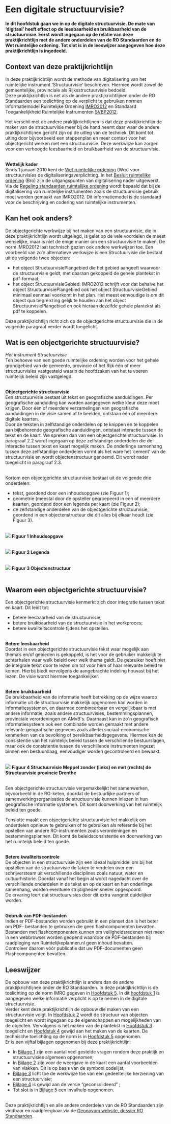 # Een digitale structuurvisie?

**In dit hoofdstuk gaan we in op de digitale structuurvisie. De mate van
‘digitaal’ heeft effect op de leesbaarheid en bruikbaarheid van de
structuurvisie. Eerst wordt ingegaan op de relatie van deze praktijkrichtlijn
met de andere onderdelen van de RO Standaarden en de Wet ruimtelijke ordening.
Tot slot is in de leeswijzer aangegeven hoe deze praktijkrichtlijn is ingedeeld.**

## Context van deze praktijkrichtlijn 

In deze praktijkrichtlijn wordt de methode van digitalisering van het
ruimtelijke instrument ‘Structuurvisie’ beschreven. Hiermee wordt zowel de
gemeentelijke, provinciale als Rijksstructuurvisie bedoeld.  
Deze praktijkrichtlijn is net als de andere praktijkrichtlijnen onder de RO
Standaarden een toelichting op de verplicht te gebruiken normen Informatiemodel
Ruimtelijke Ordening <a href='https://docs.geostandaarden.nl/ro/imro' target='_blank'>IMRO2012</a> en Standaard Toegankelijkheid Ruimtelijke
Instrumenten <a href='https://docs.geostandaarden.nl/ro/svbp' target='_blank'>SVBP2012</a>.

Het verschil met de andere praktijkrichtlijnen is dat deze praktijkrichtlijn de
maker van de structuurvisie meer bij de hand neemt daar waar de andere
praktijkrichtlijnen gericht zijn op de uitleg van de techniek. Dit komt tot
uiting door bijvoorbeeld een stappenplan en meer context voor het objectgericht
werken met een structuurvisie. Deze werkwijze kan zorgen voor een verhoogde
leesbaarheid en bruikbaarheid van de structuurvisie.
<br/><br/>

**Wettelijk kader**  
Sinds 1 januari 2010 kent de <a href='http://wetten.overheid.nl/BWBR0020449' target='_blank'>Wet ruimtelijke ordening</a> (Wro) voor structuurvisies
de digitaliseringsverplichting. In het <a href='http://wetten.overheid.nl/BWBR0023798' target='_blank'>Besluit ruimtelijke ordening</a> (Bro)
zijn de uitgangspunten van digitalisering nader uitgewerkt. Via de <a href='http://wetten.overheid.nl/BWBR0031829' target='_blank'>Regeling
standaarden ruimtelijke ordening</a> wordt bepaald dat bij de
digitalisering van ruimtelijke instrumenten zoals de structuurvisie gebruik moet
worden gemaakt van IMRO2012. Dit informatiemodel is de standaard voor de
beschrijving en codering van ruimtelijke instrumenten.

## Kan het ook anders? 
De objectgerichte werkwijze bij het maken van een structuurvisie, die in deze
praktijkrichtlijn wordt uitgelegd, is gelet op de vele voordelen de meest
wenselijke, maar is niet de enige manier om een structuurvisie te maken. De norm
IMRO2012 laat technisch gezien ook andere werkwijzen toe. Een voorbeeld van zo’n
alternatieve werkwijze is een Structuurvisie die bestaat uit de volgende twee
objecten:  
- het object StructuurvisiePlangebied die het gebied aangeeft waarvoor de structuurvisie geldt, met daaraan gekoppeld de gehele plantekst in pdf-formaat;  
- het object StructuurvisieGebied. IMRO2012 schrijft voor dat behalve het
    object StructuurvisiePlangebied ook het object StructuurvisieGebied minimaal
    eenmaal voorkomt in het plan. Het meest eenvoudige is om dit object qua
    begrenzing gelijk te houden aan het object StructuurvisiePlangebied en ook
    hieraan dezelfde gehele plantekst als pdf te koppelen.

Deze praktijkrichtlijn richt zich op de objectgerichte structuurvisie die in de
volgende paragraaf verder wordt toegelicht.

## Wat is een objectgerichte structuurvisie? 

*Het instrument Structuurvisie*  
Ten behoeve van een goede ruimtelijke ordening worden voor het gehele
grondgebied van de gemeente, provincie of het Rijk één of meer structuurvisies
vastgesteld waarin de hoofdzaken van het te voeren ruimtelijk beleid zijn
vastgelegd.
<br/><br/>

**Objectgerichte structuurvisie**  
Een structuurvisie bestaat uit tekst en geografische aanduidingen. Per
geografische aanduiding kan worden aangegeven welke kleur deze moet krijgen.
Door één of meerdere verzamelingen van geografische aanduidingen in de visie
samen af te beelden, ontstaan één of meerdere digitale kaarten.  
Door de teksten in zelfstandige onderdelen op te knippen en te koppelen aan
bijbehorende geografische aanduidingen, ontstaat interactie tussen de tekst en
de kaart. We spreken dan van een objectgerichte structuurvisie. In paragraaf 2.2
wordt ingegaan op deze zelfstandige onderdelen die de interactie tussen tekst en
kaart mogelijk maken. De onderlinge samenhang tussen deze zelfstandige
onderdelen vormt als het ware het ‘cement’ van de structuurvisie en wordt
objectenstructuur genoemd. Dit wordt nader toegelicht in paragraaf 2.3.
<br/><br/>

Kortom een objectgerichte structuurvisie bestaat uit de volgende drie
onderdelen:

- tekst, geordend door een inhoudsopgave (zie Figuur 1);
- geometrie (meestal door de opsteller gegroepeerd in een of meerdere kaarten, geordend door een legenda per kaart (zie Figuur 2);
- de zelfstandige onderdelen van de objectgerichte structuurvisie, geordend in een objectenstructuur die dit alles bij elkaar houdt (zie Figuur 3).
<br/><br/>

![](media/71cf7145db0a80bbb56efd3b7255ebed.png)
**Figuur 1 Inhoudsopgave**
<br/><br/>

![](media/3a0957c6bc7280d7bc622bb816d926c8.png)
**Figuur 2 Legenda**
<br/><br/>

![](media/4a47f09c1cce8c6836d8eb89ff0a75d9.png)
**Figuur 3 Objectenstructuur**
<br/><br/>

## Waarom een objectgerichte structuurvisie? 
Een objectgerichte structuurvisie kenmerkt zich door integratie tussen tekst en
kaart. Dit leidt tot:
- betere leesbaarheid van de structuurvisie;
- betere bruikbaarheid van de structuurvisie in het werkproces;
- betere kwaliteitscontrole tijdens het opstellen.
<br/><br/>

**Betere leesbaarheid**  
Doordat in een objectgerichte structuurvisie tekst waar mogelijk aan thema’s
en/of gebieden is gekoppeld, is het voor de gebruiker makkelijk te achterhalen
waar welk beleid over welk thema geldt. De gebruiker hoeft niet de integrale
tekst door te lezen om tot voor hem of haar relevante beleid te komen. Hierbij
biedt vervolgens de aangebrachte indeling houvast bij het lezen. De visie wordt
hiermee toegankelijker.
<br/><br/>

**Betere bruikbaarheid**  
De bruikbaarheid van de informatie heeft betrekking op de wijze waarop
informatie uit de structuurvisie makkelijk opgenomen kan worden in
informatiesystemen, en daarmee combineerbaar en vergelijkbaar is met andere
informatie, zoals andere structuurvisies, bestemmingsplannen, provinciale
verordeningen en AMvB's. Daarnaast kan in zo'n geografisch informatiesysteem ook
een combinatie worden gemaakt met andere relevante geografische gegevens zoals
allerlei sociaal-economische kenmerken van de bevolking of
bereikbaarheidsgegevens. Hiermee kan de consistentie van het ruimtelijk beleid
tussen de verschillende bestuurslagen, maar ook de consistentie tussen de
verschillende instrumenten ingezet binnen een bestuurslaag, eenvoudiger worden
gecontroleerd en bewaakt.
<br/><br/>

![](media/f17d7cab1b9a4fc98796e32c33658e6d.png)
**Figuur 4 Structuurvisie Meppel zonder (links) en met (rechts) de
Structuurvisie provincie Drenthe**
<br/><br/>

Een objectgerichte structuurvisie vergemakkelijkt het samenwerken, bijvoorbeeld
in de RO-keten, doordat de bestuurlijke partners of samenwerkingsorganisaties de
structuurvisie kunnen inlezen in hun geografische informatie systemen. Dit komt
doorwerking van het ruimtelijk beleid ten goede.

Tenslotte maakt een objectgerichte structuurvisie het makkelijk om onderdelen
opnieuw te gebruiken of te gebruiken als referentie bij het opstellen van andere
RO-instrumenten zoals verordeningen en bestemmingsplannen. Dit komt de
beleidsconsistentie en doorwerking van het ruimtelijk beleid ten goede.
<br/><br/>

**Betere kwaliteitscontrole**  
De objecten in een structuurvisie zijn een ideaal hulpmiddel om bij het
opstellen van de structuurvisie de taken te verdelen over een schrijversteam uit
verschillende disciplines zoals natuur, water en cultuurhistorie. Doordat vanaf
het begin al wordt nagedacht over de verschillende onderdelen in de tekst en op
de kaart en hun onderlinge samenhang, worden eventuele strijdigheden sneller
opgespoord.  
De ervaring leert dat structuurvisies door dit extra vangnet duidelijker worden.
<br/><br/>

**Gebruik van PDF-bestanden**  
Indien er PDF-bestanden worden gebruikt in een planset dan is het beter om PDF-
bestanden te gebruiken die geen flashcomponenten bevatten. Bestanden met
flashcomponenten kunnen om veiligheidsredenen niet meer in een webbrowser worden
geopend waardoor de PDF-bestanden bij raadpleging van Ruimtelijkeplannen.nl geen
inhoud bevatten.  
Controleer daarom vóór publicatie dat uw PDF-documenten geen Flashcomponenten
bevatten.


## Leeswijzer 

De opbouw van deze praktijkrichtlijn is anders dan de andere praktijkrichtlijnen
onder de RO Standaarden. In deze praktijkrichtlijn is de toelichting op de norm
IMRO gegeven in [Hoofdstuk 5](#H05). In dit [hoofdstuk 1](#H01) is aangegeven welke informatie
verplicht is op te nemen in de digitale structuurvisie.  
Verder kent deze praktijkrichtlijn de opbouw die maken van een structuurvisie
volgt. In [Hoofdstuk 2](#H02) wordt de structuur van objecten toegelicht en wordt
ingegaan op de eigenschappen en mogelijkheden van de objecten. Vervolgens is het
maken van de plantekst in [Hoofdstuk 3](#H03) toegelicht en [Hoofdstuk 4](#H04) gewijd aan het
maken van de kaarten. De technische toelichting op de norm is in [Hoofdstuk 5](#H05)
opgenomen.  
Er is een vijftal bijlagen opgenomen bij deze praktijkrichtlijn:  
- In [Bijlage 1](#B01) zijn een aantal veel gestelde vragen rondom deze praktijk en
    structuurvisies algemeen opgenomen;  
- In [Bijlage 2](#B02) zijn voor de weergave in de kaart een aantal voorbeelden van
    vlakken. Dit is op basis van de symbool codelijst;  
- [Bijlage 3](#B03) licht toe de werkwijze toe van een gedeeltelijke herziening van
    een structuurvisie;  
- [Bijlage 4](#B04) is gewijd aan de versie “geconsolideerd” ;  
- Tot slot is in [Bijlage 5](#B05) een invulhulp opgenomen.
</br></br>

Deze praktijkrichtlijn en alle andere onderdelen van de RO Standaarden zijn vindbaar en raadpleegbaar via de <a href='https://www.geonovum.nl/geo-standaarden/ro-standaarden-ruimtelijke-ordening' target='_blank'>Geonovum website, dossier RO Standaarden</a>. 
